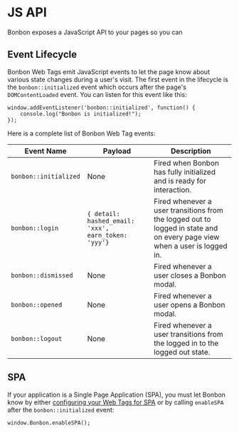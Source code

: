 # JS API

Bonbon exposes a JavaScript API to your pages so you can 

## Event Lifecycle

Bonbon Web Tags emit JavaScript events to let the page know about various state changes during a user's visit. The first event in the lifecycle is the `bonbon::initialized` event which occurs after the page's `DOMContentLoaded` event. You can listen for this event like this:

```
window.addEventListener('bonbon::initialized', function() {
	console.log("Bonbon is initialized!");
});
```

Here is a complete list of Bonbon Web Tag events:

Event Name | Payload | Description |
---	| --- | --- 
`bonbon::initialized` | None | Fired when Bonbon has fully initialized and is ready for interaction.
`bonbon::login` | `{ detail: hashed_email: 'xxx', earn_token: 'yyy'}` | Fired whenever a user transitions from the logged out to logged in state and on every page view when a user is logged in.
`bonbon::dismissed` | None | Fired whenever a user closes a Bonbon modal.
`bonbon::opened` |  None | Fired whenever a user opens a Bonbon modal.
`bonbon::logout` | None | Fired whenever a user transitions from the logged in to the logged out state. |

## SPA

If your application is a Single Page Application (SPA), you must let Bonbon know by either <a href="">configuring your Web Tags for SPA</a> or by calling `enableSPA` after the `bonbon::initialized` event:

```
window.Bonbon.enableSPA();
```